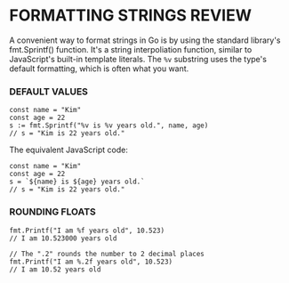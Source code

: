 # FORMATTING STRINGS REVIEW

A convenient way to format strings in Go is by using the standard library's fmt.Sprintf() function. It's a string interpoliation function, similar to JavaScript's built-in template literals. The `%v` substring uses the type's default formatting, which is often what you want.

### DEFAULT VALUES

```
const name = "Kim"
const age = 22
s := fmt.Sprintf("%v is %v years old.", name, age)
// s = "Kim is 22 years old."
```

The equivalent JavaScript code:

```
const name = "Kim"
const age = 22
s = `${name} is ${age} years old.`
// s = "Kim is 22 years old."
```

### ROUNDING FLOATS

```
fmt.Printf("I am %f years old", 10.523)
// I am 10.523000 years old

// The ".2" rounds the number to 2 decimal places
fmt.Printf("I am %.2f years old", 10.523)
// I am 10.52 years old
```
